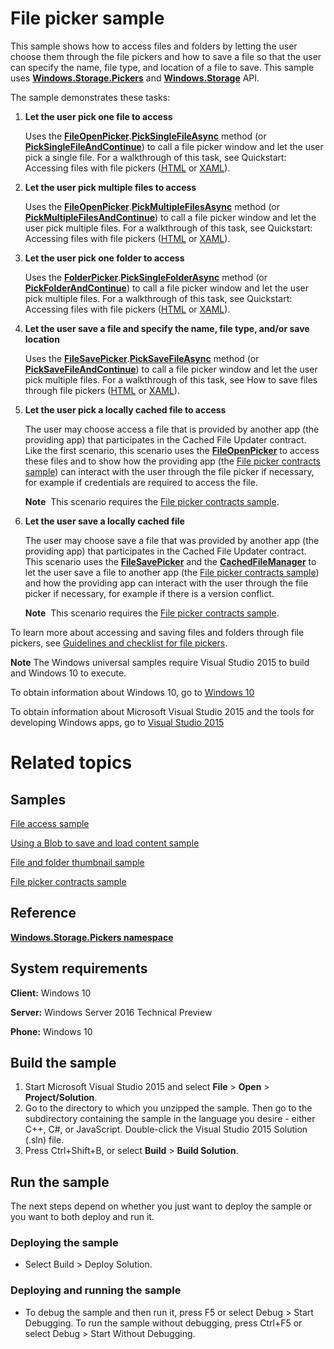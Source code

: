 ﻿<!---
  category: FilesFoldersAndLibraries
--->

# File picker sample

This sample shows how to access files and folders by letting the user choose them through the file pickers and how to save a file so that the user can specify the name, file type, and location of a file to save. This sample uses [**Windows.Storage.Pickers**](http://msdn.microsoft.com/library/windows/apps/br207928) and [**Windows.Storage**](http://msdn.microsoft.com/library/windows/apps/br227346) API.

The sample demonstrates these tasks:

1.  **Let the user pick one file to access**

    Uses the [**FileOpenPicker**](http://msdn.microsoft.com/library/windows/apps/br207847).[**PickSingleFileAsync**](http://msdn.microsoft.com/library/windows/apps/br207852) method (or [**PickSingleFileAndContinue**](http://msdn.microsoft.com/library/windows/apps/dn652521)) to call a file picker window and let the user pick a single file. For a walkthrough of this task, see Quickstart: Accessing files with file pickers ([HTML](http://msdn.microsoft.com/library/windows/apps/hh465199) or [XAML](http://msdn.microsoft.com/library/windows/apps/hh771180)).

2.  **Let the user pick multiple files to access**

    Uses the [**FileOpenPicker**](http://msdn.microsoft.com/library/windows/apps/br207847).[**PickMultipleFilesAsync**](http://msdn.microsoft.com/library/windows/apps/br207851) method (or [**PickMultipleFilesAndContinue**](http://msdn.microsoft.com/library/windows/apps/dn652520)) to call a file picker window and let the user pick multiple files. For a walkthrough of this task, see Quickstart: Accessing files with file pickers ([HTML](http://msdn.microsoft.com/library/windows/apps/hh465199) or [XAML](http://msdn.microsoft.com/library/windows/apps/hh771180)).

3.  **Let the user pick one folder to access**

    Uses the [**FolderPicker**](http://msdn.microsoft.com/library/windows/apps/br207881).[**PickSingleFolderAsync**](http://msdn.microsoft.com/library/windows/apps/br207885) method (or [**PickFolderAndContinue**](http://msdn.microsoft.com/library/windows/apps/dn652525)) to call a file picker window and let the user pick multiple files. For a walkthrough of this task, see Quickstart: Accessing files with file pickers ([HTML](http://msdn.microsoft.com/library/windows/apps/hh465199) or [XAML](http://msdn.microsoft.com/library/windows/apps/hh771180)).

4.  **Let the user save a file and specify the name, file type, and/or save location**

    Uses the [**FileSavePicker**](http://msdn.microsoft.com/library/windows/apps/br207871).[**PickSaveFileAsync**](http://msdn.microsoft.com/library/windows/apps/br207876) method (or [**PickSaveFileAndContinue**](http://msdn.microsoft.com/library/windows/apps/dn652523)) to call a file picker window and let the user pick multiple files. For a walkthrough of this task, see How to save files through file pickers ([HTML](http://msdn.microsoft.com/library/windows/apps/jj150595) or [XAML](http://msdn.microsoft.com/library/windows/apps/jj150592)).

5.  **Let the user pick a locally cached file to access**

    The user may choose access a file that is provided by another app (the providing app) that participates in the Cached File Updater contract. Like the first scenario, this scenario uses the [**FileOpenPicker**](http://msdn.microsoft.com/library/windows/apps/br207847) to access these files and to show how the providing app (the [File picker contracts sample](http://go.microsoft.com/fwlink/p/?linkid=231536)) can interact with the user through the file picker if necessary, for example if credentials are required to access the file.

    **Note**  This scenario requires the [File picker contracts sample](http://go.microsoft.com/fwlink/p/?linkid=231536).

6.  **Let the user save a locally cached file**

    The user may choose save a file that was provided by another app (the providing app) that participates in the Cached File Updater contract. This scenario uses the [**FileSavePicker**](http://msdn.microsoft.com/library/windows/apps/br207871) and the [**CachedFileManager**](http://msdn.microsoft.com/library/windows/apps/hh701431) to let the user save a file to another app (the [File picker contracts sample](http://go.microsoft.com/fwlink/p/?linkid=231536)) and how the providing app can interact with the user through the file picker if necessary, for example if there is a version conflict.

    **Note**  This scenario requires the [File picker contracts sample](http://go.microsoft.com/fwlink/p/?linkid=231536).

To learn more about accessing and saving files and folders through file pickers, see [Guidelines and checklist for file pickers](http://msdn.microsoft.com/library/windows/apps/hh465182).

**Note** The Windows universal samples require Visual Studio 2015 to build and Windows 10 to execute.
 
To obtain information about Windows 10, go to [Windows 10](http://go.microsoft.com/fwlink/?LinkID=532421)

To obtain information about Microsoft Visual Studio 2015 and the tools for developing Windows apps, go to [Visual Studio 2015](http://go.microsoft.com/fwlink/?LinkID=532422)

# Related topics

## Samples

[File access sample](%20http://go.microsoft.com/fwlink/p/?linkid=231445)

[Using a Blob to save and load content sample](http://go.microsoft.com/fwlink/p/?linkid=231615)

[File and folder thumbnail sample](http://go.microsoft.com/fwlink/p/?linkid=231522)

[File picker contracts sample](http://go.microsoft.com/fwlink/p/?linkid=231536)

## Reference

[**Windows.Storage.Pickers namespace**](http://msdn.microsoft.com/library/windows/apps/br207928)

## System requirements

**Client:** Windows 10

**Server:** Windows Server 2016 Technical Preview

**Phone:** Windows 10

## Build the sample

1. Start Microsoft Visual Studio 2015 and select **File** \> **Open** \> **Project/Solution**.
2. Go to the directory to which you unzipped the sample. Then go to the subdirectory containing the sample in the language you desire - either C++, C#, or JavaScript. Double-click the Visual Studio 2015 Solution (.sln) file. 
3. Press Ctrl+Shift+B, or select **Build** \> **Build Solution**. 

## Run the sample

The next steps depend on whether you just want to deploy the sample or you want to both deploy and run it.

### Deploying the sample

- Select Build > Deploy Solution. 

### Deploying and running the sample

- To debug the sample and then run it, press F5 or select Debug >  Start Debugging. To run the sample without debugging, press Ctrl+F5 or select Debug > Start Without Debugging. 
